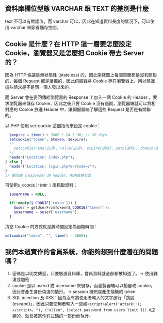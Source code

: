 ## 資料庫欄位型態 VARCHAR 跟 TEXT 的差別是什麼

text 不可以有默認值，而 varchar 可以，因此在知道資料長度的狀況下，可以使用 varchar 來節省儲存空間。

## Cookie 是什麼？在 HTTP 這一層要怎麼設定 Cookie，瀏覽器又是怎麼把 Cookie 帶去 Server 的？

因為 HTTP 協議是無狀態性 (stateless) 的，因此瀏覽器上每個頁面都是沒有關聯的，每個 Request 都是單獨的，因此伺服器將 Cookie 存在瀏覽器上，用以辨識這些請求是不是同一個人發出來的。

而 Server 會在要回傳給瀏覽器的 Response 上加入一個 Cookie 的 Header ，要求瀏覽器來儲存 Cookie，因此之後只要 Cookie 沒有過期，瀏覽器端就可以將相對應的 Cookie 放進 Header 中，讓伺服器端了解這些 Request 是否是有關聯的。

以 PHP 使用 set-cookie 這個指令來設定 cookie：

```php
  $expire = time() + 3600 * 24 * 30; // 30 days
  setcookie("token", $token, $expire);
  /*
    setcookie(name(必須), value(必須), expire(選填), path(選填), domain(選填), secure(選填));
  */
  header("Location: index.php");
} else {
  header("Location: login.php?errCode=2");
}
// 要回傳（response）的 header，用來跳轉頁面
```

可使用`$_COOKIE['參數']` 來抓取資料：

```php
  $username = NULL;

  if(!empty($_COOKIE['token'])) {
    $user = getUserFromToken($_COOKIE['token']);
    $username = $user['username'];
  }
```


清空 Cookie 的方式就是將時間設定為過期時間：

```php
setcookie("token", "", time() - 3600);
```


## 我們本週實作的會員系統，你能夠想到什麼潛在的問題嗎？

1. 密碼是以明文傳遞，只要駭進資料庫，會員資料就全部都被知道了。-> 使用雜湊或加密
2. cookie 是以 userid 或 username 來儲存，而瀏覽器端可以擅自改 cookie，因此會產生身份偽造的情形。-> session 機制或產生隨機的 token
3. SQL injection 及 XSS：因為沒有將使用者輸入的文字進行「跳脫(escape)」，因此只要使用者輸入一些如`<script>alert('attack!');</script>`、`"), ("allen", (select password from users limit 1)) #`之類的，就會被當作程式碼的一部份而執行。

